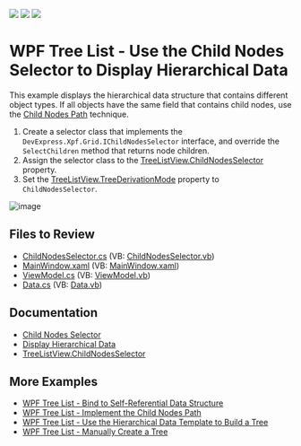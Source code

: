 <!-- default badges list -->
![](https://img.shields.io/endpoint?url=https://codecentral.devexpress.com/api/v1/VersionRange/128657830/22.2.2%2B)
[![](https://img.shields.io/badge/Open_in_DevExpress_Support_Center-FF7200?style=flat-square&logo=DevExpress&logoColor=white)](https://supportcenter.devexpress.com/ticket/details/E3298)
[![](https://img.shields.io/badge/📖_How_to_use_DevExpress_Examples-e9f6fc?style=flat-square)](https://docs.devexpress.com/GeneralInformation/403183)
<!-- default badges end -->

# WPF Tree List - Use the Child Nodes Selector to Display Hierarchical Data

This example displays the hierarchical data structure that contains different object types. If all objects have the same field that contains child nodes, use the [Child Nodes Path](https://github.com/DevExpress-Examples/wpf-treelist-implement-childnodespath) technique.

1. Create a selector class that implements the `DevExpress.Xpf.Grid.IChildNodesSelector` interface, and override the `SelectChildren` method that returns node children.
2. Assign the selector class to the [TreeListView.ChildNodesSelector](https://docs.devexpress.com/WPF/DevExpress.Xpf.Grid.TreeListView.ChildNodesSelector) property.
3. Set the [TreeListView.TreeDerivationMode](https://docs.devexpress.com/WPF/DevExpress.Xpf.Grid.TreeListView.TreeDerivationMode) property to `ChildNodesSelector`.

![image](https://user-images.githubusercontent.com/65009440/193272998-7ef230be-d8e0-4b9e-aa94-dc95243e293c.png)

## Files to Review

* [ChildNodesSelector.cs](./CS/ChildNodesSelector.cs) (VB: [ChildNodesSelector.vb](./VB/ChildNodesSelector.vb))
* [MainWindow.xaml](./CS/MainWindow.xaml) (VB: [MainWindow.xaml](./VB/MainWindow.xaml))
* [ViewModel.cs](./CS/ViewModel.cs) (VB: [ViewModel.vb](./VB/ViewModel.vb))
* [Data.cs](./CS/DataModel.cs) (VB: [Data.vb](./VB/DataModel.vb))

## Documentation

* [Child Nodes Selector](https://docs.devexpress.com/WPF/10366/controls-and-libraries/data-grid/display-hierarchical-data/bind-to-hierarchical-data-structure#child-nodes-selector)
* [Display Hierarchical Data](https://docs.devexpress.com/WPF/9700/controls-and-libraries/data-grid/display-hierarchical-data)
* [TreeListView.ChildNodesSelector](https://docs.devexpress.com/WPF/DevExpress.Xpf.Grid.TreeListView.ChildNodesSelector)

## More Examples

* [WPF Tree List - Bind to Self-Referential Data Structure](https://github.com/DevExpress-Examples/wpf-treelist-bind-to-self-referential-data)
* [WPF Tree List - Implement the Child Nodes Path](https://github.com/DevExpress-Examples/wpf-treelist-implement-childnodespath)
* [WPF Tree List - Use the Hierarchical Data Template to Build a Tree](https://github.com/DevExpress-Examples/how-to-build-a-tree-via-hierarchicaldatatemplate-e3410)
* [WPF Tree List - Manually Create a Tree](https://github.com/DevExpress-Examples/how-to-manually-create-a-tree-unbound-mode-e3128)
